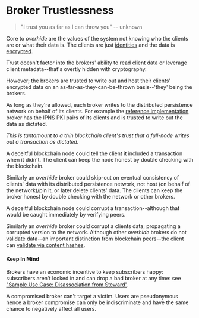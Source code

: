 # Broker Trustlessness

> "I trust you as far as I can throw you" -- unknown

Core to *overhide* are the values of the system not knowing who the clients are or what their data is.  The clients are just [identities](identity.md) and the data is [encrypted](glossary.html#datastore-value).

Trust doesn't factor into the brokers' ability to read client data or leverage client metadata--that's overtly hidden with cryptography.

However; the brokers are trusted to write out and host their clients' encrypted data on an as-far-as-they-can-be-thrown basis--'they' being the brokers.

As long as they're allowed, each broker writes to the distributed persistence network on behalf of its clients.  For example the [reference implementation](https://github.com/JakubNer/overhide-broker) broker has the IPNS PKI pairs of its clients and is trusted to write out the data as dictated.

*This is tantamount to a thin blockchain client's trust that a full-node writes out a transaction as dictated.*

A deceitful blockchain node could tell the client it included a transaction when it didn't.  The client can keep the node honest by double checking with the blockchain.

Similarly an *overhide* broker could skip-out on eventual consistency of clients' data with its distributed persistence network, not host (on behalf of the network)/pin it, or later delete clients' data.  The clients can keep the broker honest by double checking with the network or other brokers.

A deceitful blockchain node could corrupt a transaction--although that would be caught immediately by verifying peers.

Similarly an *overhide* broker could corrupt a clients data; propagating a corrupted version to the network.  Although other *overhide* brokers do not validate data--an important distinction from blockchain peers--the client can [validate via content hashes](broker.html#operation---segment-key--persistence-status-get).

#### Keep In Mind

Brokers have an economic incentive to keep subscribers happy: subscribers aren't locked in and can drop a bad broker at any time: see ["Sample Use Case: Disassociation from Steward"](broker.html#tag-data-stewardship).

A compromised broker can't target a victim.  Users are pseudonymous hence a broker compromise can only be indiscriminate and have the same chance to negatively affect all users.
